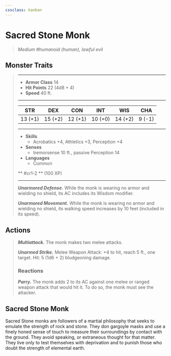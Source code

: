 ```yaml
---
cssclass: kanban
---
```


# Sacred Stone Monk
>*Medium #humanoid (human), lawful evil*
## Monster Traits
>___
>- **Armor Class** 14
>- **Hit Points** 22 (4d8 + 4)
>- **Speed** 40 ft.
>___
>|STR|DEX|CON|INT|WIS|CHA|
>|:---:|:---:|:---:|:---:|:---:|:---:|
>|13 (+1)|15 (+2)|12 (+1)|10 (+0)|14 (+2)|9 (-1)|
>___
>- **Skills**
>	 - Acrobatics +4, Athletics +3, Perception +4
>- **Senses**
>	 - tremorsense 10 ft., passive Perception 14
>- **Languages**
>	 - Common
>
> ** #cr1-2 ** (100 XP)
>___
>***Unarmored Defense.*** While the monk is wearing no armor and wielding no shield, its AC includes its Wisdom modifier.  
>
>***Unarmored Movement.*** While the monk is wearing no armor and wielding no shield, its walking speed increases by 10 feet (included in its speed).  
>
## Actions
>***Multiattack.*** The monk makes two melee attacks.  
>
>***Unarmed Strike.*** Melee Weapon Attack: +4 to hit, reach 5 ft., one target. Hit: 5 (1d6 + 2) bludgeoning damage.  
>
>### Reactions
>***Parry.*** The monk adds 2 to its AC against one melee or ranged weapon attack that would hit it. To do so, the monk must see the attacker.
## Sacred Stone Monk
Sacred Stone monks are followers of a martial philosophy that seeks to emulate the strength of rock and stone. They don gargoyle masks and use a finely honed sense of touch to measure their surroundings by contact with the ground. They avoid speaking, or extraneous thought for that matter. They live only to test themselves with deprivation and to punish those who doubt the strength of elemental earth.